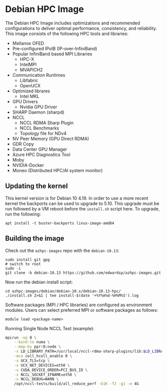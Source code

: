 # Debian HPC Image

The Debian HPC Image includes optimizations and recommended configurations to deliver optimal performance,
consistency, and reliability. This image consists of the following HPC tools and libraries:

- Mellanox OFED
- Pre-configured IPoIB (IP-over-InfiniBand)
- Popular InfiniBand based MPI Libraries
  - HPC-X
  - IntelMPI
  - MVAPICH2
- Communication Runtimes
  - Libfabric
  - OpenUCX
- Optimized librares
  - Intel MKL
- GPU Drivers
  - Nvidia GPU Driver
- SHARP Daemon (sharpd)
- NCCL
  - NCCL RDMA Sharp Plugin
  - NCCL Benchmarks
  - Topology file for NDv4
- NV Peer Memory (GPU Direct RDMA)
- GDR Copy
- Data Center GPU Manager
- Azure HPC Diagnostics Tool
- Moby
- NVIDIA-Docker
- Moneo (Distributed HPC/AI system monitor)

## Updating the kernel

This kernel version is for Debian 10 4.19.  In order to use a more recent kernel the backports can be used to upgrade to 5.10.  This upgrade must be run followed by a VM reboot before the `install.sh` script here.  To upgrade, run the following:

    apt install -t buster-backports linux-image-amd64

## Building the image

Check out the `azhpc-images` repo with the `debian-10.13`:

    sudo install git gpg
    # switch to root
    sudo -i
    git clone -b debian-10.13 https://github.com/edwardsp/azhpc-images.git

Now run the debian install script:

    cd azhpc-images/debian/debian-10.x/debian-10.13-hpc/
    ./install.sh 2>&1 | tee install-$(date '+%Y%m%d-%H%M%S').log




Software packages (MPI / HPC libraries) are configured as environment modules. Users can select preferred MPI or software packages as follows:

`module load <package-name>`

Running Single Node NCCL Test (example):

```sh
mpirun -np 8 \
    --bind-to numa \
    --map-by ppr:8:node \
    -x LD_LIBRARY_PATH=/usr/local/nccl-rdma-sharp-plugins/lib:$LD_LIBRARY_PATH \
    -mca coll_hcoll_enable 0 \
    -x UCX_TLS=tcp \
    -x UCX_NET_DEVICES=eth0 \
    -x CUDA_DEVICE_ORDER=PCI_BUS_ID \
    -x NCCL_SOCKET_IFNAME=eth0 \
    -x NCCL_DEBUG=WARN \
    /opt/nccl-tests/build/all_reduce_perf -b1K -f2 -g1 -e 4G
```
